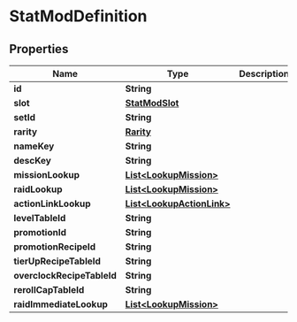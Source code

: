 

# StatModDefinition


## Properties

| Name | Type | Description | Notes |
|------------ | ------------- | ------------- | -------------|
|**id** | **String** |  |  [optional] |
|**slot** | [**StatModSlot**](StatModSlot.md) |  |  [optional] |
|**setId** | **String** |  |  [optional] |
|**rarity** | [**Rarity**](Rarity.md) |  |  [optional] |
|**nameKey** | **String** |  |  [optional] |
|**descKey** | **String** |  |  [optional] |
|**missionLookup** | [**List&lt;LookupMission&gt;**](LookupMission.md) |  |  [optional] |
|**raidLookup** | [**List&lt;LookupMission&gt;**](LookupMission.md) |  |  [optional] |
|**actionLinkLookup** | [**List&lt;LookupActionLink&gt;**](LookupActionLink.md) |  |  [optional] |
|**levelTableId** | **String** |  |  [optional] |
|**promotionId** | **String** |  |  [optional] |
|**promotionRecipeId** | **String** |  |  [optional] |
|**tierUpRecipeTableId** | **String** |  |  [optional] |
|**overclockRecipeTableId** | **String** |  |  [optional] |
|**rerollCapTableId** | **String** |  |  [optional] |
|**raidImmediateLookup** | [**List&lt;LookupMission&gt;**](LookupMission.md) |  |  [optional] |



